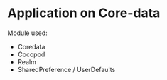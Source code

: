 # Application on Core-data

Module used:

- Coredata
- Cocopod
- Realm
- SharedPreference / UserDefaults
